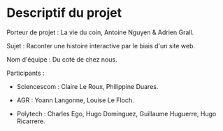 # Descriptif du projet

Porteur de projet : La  vie du coin, Antoine Nguyen & Adrien Grall.

Sujet : Raconter une histoire interactive par le biais d'un site web.

Nom d'équipe : Du coté de chez nous.

Participants : 

- Sciencescom : Claire Le Roux, Philippine Duares.

- AGR : Yoann Langonne, Louise Le Floch.

- Polytech :  Charles Ego, Hugo Dominguez, Guillaume Huguerre, Hugo Ricarrere.

